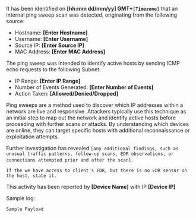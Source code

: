 It has been identified on **[hh:mm dd/mm/yy] GMT+`[Timezone]`** that an internal ping sweep scan was detected, originating from the following source:

* Hostname: **[Enter Hostname]**
* Username: **[Enter Username]**
* Source IP: **[Enter Source IP]**
* MAC Address: **[Enter MAC Address]**

The ping sweep was intended to identify active hosts by sending ICMP echo requests to the following Subnet:

* IP Range: **[Enter IP Range]**
* Number of Events Generated: **[Enter Number of Events]**
* Action Taken: **[Allowed/Denied/Dropped]**

Ping sweeps are a method used to discover which IP addresses within a network are live and responsive. Attackers typically use this technique as an initial step to map out the network and identify active hosts before proceeding with further scans or attacks. By understanding which devices are online, they can target specific hosts with additional reconnaissance or exploitation attempts.

Further investigation has revealed `[any additional findings, such as unusual traffic patterns, follow-up scans, EDR observations, or connections attempted prior and after the scan]`.

`If the we have access to client's EDR, but there is no EDR sensor on the host, state it.`

This activity has been reported by **[Device Name]** with IP **[Device IP]**

Sample log:
```
Sample Payload
```
